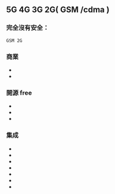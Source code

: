 ##  5G 4G 3G  2G( GSM /cdma )

### 完全沒有安全：
    GSM 2G
    

### 商業

 +  
 +  
 
### 開源 free
  + 
  + 
  +  
  

### 集成
 + 
 + 
 +  
 + 
 + 
 + 
 + 
 
 
    
 ###
